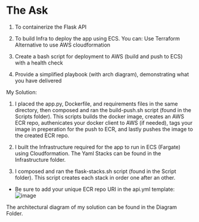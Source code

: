 # The Ask

1. To containerize the Flask API

2. To build Infra to deploy the app using ECS. You can:
Use Terraform
Alternative to use AWS cloudformation

3. Create a bash script for deployment to AWS (build and push to ECS) with a health check

4. Provide a simplified playbook (with arch diagram), demonstrating what you have delivered

My Solution:

1. I placed the app.py, Dockerfile, and requirements files in the same directory, then composed and ran the build-push.sh script (found in the Scripts folder). This scripts builds the docker image, creates an AWS ECR repo, authenicates your docker client to AWS (if needed), tags your image in preperation for the push to ECR, and lastly pushes the image to the created ECR repo.

2. I built the Infrastructure required for the app to run in ECS (Fargate) using Cloudformation. The Yaml Stacks can be found in the Infrastructure folder.

3. I composed and ran the flask-stacks.sh script (found in the Script folder). This script creates each stack in order one after an other.
 - Be sure to add your unique ECR repo URI in the api.yml template:
![image](https://github.com/Marvyn1/The-Ask/assets/31973628/e3882635-a269-4d2c-b494-6c3c771ad073)


The architectural diagram of my solution can be found in the Diagram Folder.


